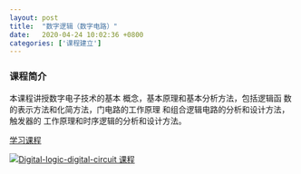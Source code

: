 ```yaml
---
layout: post
title:  "数字逻辑（数字电路）"
date:   2020-04-24 10:02:36 +0800
categories: ['课程建立']
---
```

### 课程简介
本课程讲授数字电子技术的基本 概念，基本原理和基本分析方法，包括逻辑函 数的表示方法和化简方法，门电路的工作原理 和组合逻辑电路的分析和设计方法，触发器的 工作原理和时序逻辑的分析和设计方法。

[学习课程](https://zhumx13.gitbooks.io/graduation_book/content/)

[![Digital-logic-digital-circuit 课程](/images/book-thumb/Digital-logic-digital-circuit.png)](https://zhumx13.gitbooks.io/graduation_book/content/)

